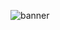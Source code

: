 ![banner](https://cdn.discordapp.com/banners/1081437726424957010/b3048e74453be8fac694b7fb813593ba.png?size=1024)
